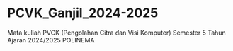 # PCVK_Ganjil_2024-2025
Mata kuliah PVCK (Pengolahan Citra dan Visi Komputer) Semester 5 Tahun Ajaran 2024/2025 POLINEMA
